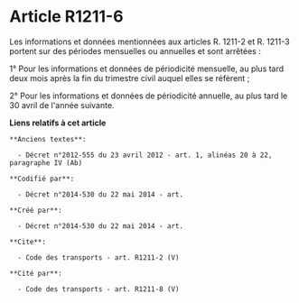 # Article R1211-6

Les informations et données mentionnées aux articles R. 1211-2 et R. 1211-3 portent sur des périodes mensuelles ou annuelles
et sont arrêtées : 

1° Pour les informations et données de périodicité mensuelle, au plus tard deux mois après la fin du trimestre civil auquel
elles se réfèrent ; 

2° Pour les informations et données de périodicité annuelle, au plus tard le 30 avril de l'année suivante.

**Liens relatifs à cet article**

	**Anciens textes**:

	  - Décret n°2012-555 du 23 avril 2012 - art. 1, alinéas 20 à 22, paragraphe IV (Ab)

	**Codifié par**:

	  - Décret n°2014-530 du 22 mai 2014 - art.

	**Créé par**:

	  - Décret n°2014-530 du 22 mai 2014 - art.

	**Cite**:

	  - Code des transports - art. R1211-2 (V)

	**Cité par**:

	  - Code des transports - art. R1211-8 (V)
